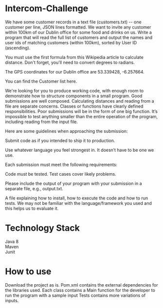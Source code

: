# Intercom-Challenge
We have some customer records in a text file (customers.txt) -- one customer per line, JSON lines formatted. We want to invite any customer within 100km of our Dublin office for some food and drinks on us. Write a program that will read the full list of customers and output the names and user ids of matching customers (within 100km), sorted by User ID (ascending).

You must use the first formula from this Wikipedia article to calculate distance. Don't forget, you'll need to convert degrees to radians.

The GPS coordinates for our Dublin office are 53.339428, -6.257664.

You can find the Customer list here.

We're looking for you to produce working code, with enough room to demonstrate how to structure components in a small program. Good submissions are well composed. Calculating distances and reading from a file are separate concerns. Classes or functions have clearly defined responsibilities.  Poor submissions will be in the form of one big function. It’s impossible to test anything smaller than the entire operation of the program, including reading from the input file.

 

Here are some guidelines when approaching the submission:

Submit code as if you intended to ship it to production.

Use whatever language you feel strongest in. It doesn’t have to be one we use.

 

Each submission must meet the following requirements:

Code must be tested. Test cases cover likely problems.

Please include the output of your program with your submission in a separate file, e.g., output.txt.

A file explaining how to install, how to execute the code and how to run tests. We may not be familiar with the language/framework you used and this helps us to evaluate it.

# Technology Stack

Java 8 <br />
Maven <br /> 
Junit  <br />


# How to use

Download the project as is. Pom.xml contains the external dependencies for the libraries used. Each class contains a Main function for the developer to run the program with a sample input Tests contains more variations of inputs.


